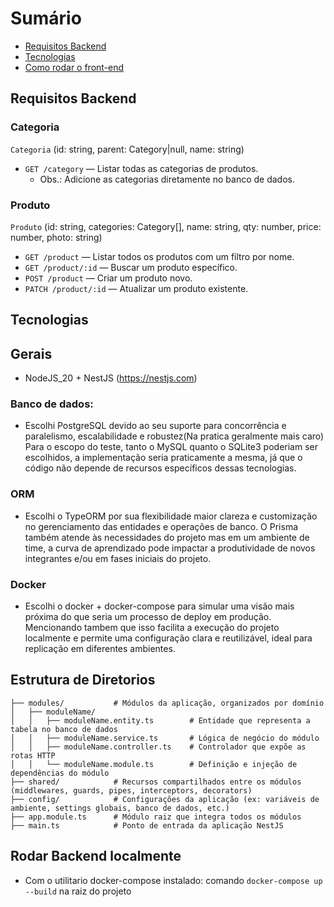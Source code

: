 
# Sumário

- [Requisitos Backend](#requisitos-backend)
- [Tecnologias](#tecnologias)
- [Como rodar o front-end](#rodar-backend-localmente)

## Requisitos Backend

### Categoria
`Categoria` (id: string, parent: Category|null, name: string)
- `GET /category` — Listar todas as categorias de produtos.
  - Obs.: Adicione as categorias diretamente no banco de dados.

### Produto
`Produto` (id: string, categories: Category[], name: string, qty: number, price: number, photo: string)
- `GET /product` — Listar todos os produtos com um filtro por nome.
- `GET /product/:id` — Buscar um produto específico.
- `POST /product` — Criar um produto novo.
- `PATCH /product/:id` — Atualizar um produto existente.

## Tecnologias

## Gerais
- NodeJS_20 + NestJS (https://nestjs.com)

### Banco de dados: 
  - Escolhi PostgreSQL devido ao seu suporte para concorrência e paralelismo, escalabilidade e robustez(Na pratica geralmente mais caro)
    Para o escopo do teste, tanto o MySQL quanto o SQLite3 poderiam ser escolhidos, a implementação seria praticamente a mesma, já que o código não depende de recursos específicos dessas tecnologias.

### ORM
  - Escolhi o TypeORM por sua flexibilidade maior clareza e customização no gerenciamento das entidades e operações de banco. 
  O Prisma também atende às necessidades do projeto mas em um ambiente de time, a curva de aprendizado pode impactar a produtividade de novos integrantes e/ou em fases iniciais do projeto.

### Docker
  - Escolhi o docker + docker-compose  para simular uma visão mais próxima do que seria um processo de deploy em produção.
  Mencionando tambem que isso facilita a execução do projeto localmente e permite uma configuração clara e reutilizável,
  ideal para replicação em diferentes ambientes.


## Estrutura de Diretorios 

```src/
├── modules/           # Módulos da aplicação, organizados por domínio
│   ├── moduleName/
│   │   ├── moduleName.entity.ts        # Entidade que representa a tabela no banco de dados
│   │   ├── moduleName.service.ts       # Lógica de negócio do módulo
│   │   ├── moduleName.controller.ts    # Controlador que expõe as rotas HTTP
│   │   └── moduleName.module.ts        # Definição e injeção de dependências do módulo
├── shared/            # Recursos compartilhados entre os módulos (middlewares, guards, pipes, interceptors, decorators)
├── config/            # Configurações da aplicação (ex: variáveis de ambiente, settings globais, banco de dados, etc.)
├── app.module.ts      # Módulo raiz que integra todos os módulos
├── main.ts            # Ponto de entrada da aplicação NestJS
```

## Rodar Backend localmente 
  - Com o utilitario docker-compose instalado: comando `docker-compose up --build` na raiz do projeto